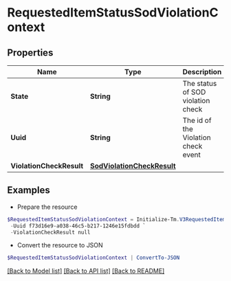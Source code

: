 # RequestedItemStatusSodViolationContext
## Properties

Name | Type | Description | Notes
------------ | ------------- | ------------- | -------------
**State** | **String** | The status of SOD violation check | [optional] 
**Uuid** | **String** | The id of the Violation check event | [optional] 
**ViolationCheckResult** | [**SodViolationCheckResult**](SodViolationCheckResult.md) |  | [optional] 

## Examples

- Prepare the resource
```powershell
$RequestedItemStatusSodViolationContext = Initialize-Tm.V3RequestedItemStatusSodViolationContext  -State SUCCESS `
 -Uuid f73d16e9-a038-46c5-b217-1246e15fdbdd `
 -ViolationCheckResult null
```

- Convert the resource to JSON
```powershell
$RequestedItemStatusSodViolationContext | ConvertTo-JSON
```

[[Back to Model list]](../README.md#documentation-for-models) [[Back to API list]](../README.md#documentation-for-api-endpoints) [[Back to README]](../README.md)

